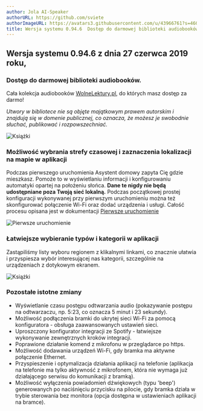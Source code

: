 ```yaml
---
author: Jola AI-Speaker
authorURL: https://github.com/sviete
authorImageURL: https://avatars3.githubusercontent.com/u/43966761?s=460&v=4
title: Wersja systemu 0.94.6  Dostęp do darmowej biblioteki audiobooków.
---
```


## Wersja systemu 0.94.6 z dnia 27 czerwca 2019 roku,

### Dostęp do darmowej biblioteki audiobooków.

Cała kolekcja audiobooków <a href="https://wolnelektury.pl/" target="_blank">WolneLektury.pl</a>,  do których masz dostęp za darmo!

*Utwory w bibliotece nie są objęte majątkowym prawem autorskim i znajdują się w domenie publicznej, co oznacza, że możesz je swobodnie słuchać, publikować i rozpowszechniać.*

![Książki](/img/en/frontend/ais_books_player.png)


<!--truncate-->

### Możliwość wybrania strefy czasowej i zaznaczenia lokalizacji na mapie w aplikacji

Podczas pierwszego uruchomienia Asystent domowy zapyta Cię gdzie mieszkasz. Pomoże to w wyświetlaniu informacji i konfigurowaniu automatyki opartej na położeniu słońca. **Dane te nigdy nie będą udostępniane poza Twoją sieć lokalną.**
Podczas początkowej prostej konfiguracji wykonywanej przy pierwszym uruchomieniu można też skonfigurować połączenie Wi-Fi oraz dodać urządzenia i usługi. Całość procesu opisana jest w dokumentacji [Pierwsze uruchomienie](/docs/ais_bramka_first_run.html)


![Pierwsze uruchomienie](/img/en/frontend/onboarding_step_2.png)


### Łatwiejsze wybieranie typów i kategorii w aplikacji

Zastąpiliśmy listy wyboru regionem z klikalnymi linkami, co znacznie ułatwia i przyspiesza wybór interesującej nas kategorii, szczególnie na urządzeniach z dotykowym ekranem.


![Książki](/img/en/frontend/ais_easy_picker.png)



### Pozostałe istotne zmiany

- Wyświetlanie czasu postępu odtwarzania audio (pokazywanie postępu na odtwarzaczu, np. 5:23, co oznacza 5 minut i 23 sekundy).
- Możliwość podłączenia bramki do ukrytej sieci Wi-Fi za pomocą konfiguratora - obsługa zaawansowanych ustawień sieci.
- Uproszczony konfigurator integracji ze Spotify - łatwiejsze wykonywanie zewnętrznych kroków integracji.
- Poprawione działanie komend z mikrofonu w przeglądarce po https.
- Możliwość dodawania urządzeń Wi-Fi, gdy bramka ma aktywne połączenie Ethernet.
- Przyspieszenie i optymalizacja działania aplikacji na telefonie (aplikacja na telefonie ma tylko aktywność z mikrofonem, która nie wymaga już działającego serwisu do komunikacji z bramką).
- Możliwość wyłączenia powiadomień dźwiękowych (typu 'beep') generowanych po naciśnięciu przycisku na pilocie, gdy bramka działa w trybie sterowania bez monitora (opcja dostępna w ustawieniach aplikacji na bramce).
